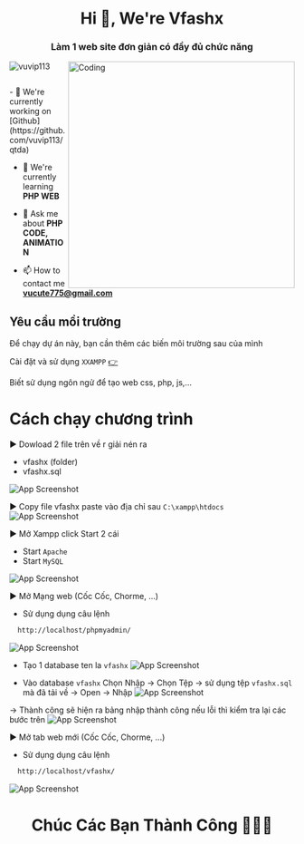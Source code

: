 <h1 align="center">Hi 💓, We're Vfashx</h1>
<h3 align="center">Làm 1 web site đơn giản có đầy đủ chức năng</h3>
<img align="right" alt="Coding" width="400" src="https://images.viblo.asia/ed71aca0-f6a4-42f3-8765-2747dd6fb4e2.gif">
<p align="left"> <img src="https://komarev.com/ghpvc/?username=vuvip113&label=Profile%20views&color=0e75b6&style=flat" alt="vuvip113" /> </p>
<p align="left"> <a href="https://twitter.com/" target="blank"><img src="https://img.shields.io/twitter/follow/?logo=twitter&style=for-the-badge" alt="" /></a> </p>
- 🔭 We're currently working on [Github](https://github.com/vuvip113/qtda)

- 🌱 We're currently learning **PHP WEB**

- 💬 Ask me about **PHP CODE, ANIMATION**

- 📫 How to contact me **vucute775@gmail.com**


## Yêu cầu mồi trường

Để chạy dự án này, bạn cần thêm các biến môi trường sau của mình

Cài đặt và sử dụng `XXAMPP` [👉](https://choosealicense.com/licenses/mit/)

Biết sử dụng ngôn ngử để tạo web css, php, js,...


# Cách chạy chương trình

▶️ Dowload 2 file trên về r giải nén ra
 + vfashx (folder)
 + vfashx.sql

![App Screenshot](https://lh3.googleusercontent.com/pw/AJFCJaVPLFD2kUDnnd-OukK6bikNYOKWdnVjZ2IoJCEwp7owJdXp2OnXsPGL_cQ6NDcDHRm-SCeKefcMYBaEBQ2rIbsxcldW_8bWHU7xQzo3lFD-8rjIDSzN3K6BRh-DAYLto4vc0PdpmZ8vF39MufTdWIt3MRZ2ZZcy6wMeKuFy4q4jb0ju8nE058yIkHmzYbNlC8hwROPzLjRj8ULV2rQR5Lu9bISFK5aWvNl9yp0TmObjMQF4s2q8Nx2sWY-a3SY8b9LYgzI61D9vFlJVNpCSoTl2q2llnV9tONIEzJeDpGDWTp0jz66zDDDGqeYRhUqXjWCpyxiKW89cugcvnp5NuRIT6Q2tbmihliJJk9RTnfN3o8PTvGQdax_OL9K_FX3AkHwt4jSJDH6FqAssox1ODthqdY88Ux3Fvjsb7nohEC_pjFWR7k_wQLTiJ3q2zSspgjSMe6J2GhbHhdokcMype-oYWpakQEscGUVuLHl7AuBZwxzGU0z2l3hFh9s1lI2P2EaoodQWTZ6qFMepfdfUqWsE3KYT4rAKX4ICP14KpGugphe65GlBItTouCl50kJrwQ2jC1ceCYqL6lqcA8xgtSwgKzlPWxo01DWtZBr_Nibtu5Sh35HL70pa77coJBJuROZzjAhVwkhrkLE6PV6v8gZh8jI2Zx1-j95SzPrBWIy_80FYBHxkHm72WmxcJ_SxS3NzhJvYIq7Jvi-eJKlCJd25UGheIdRvZjBheMf1VA69oMIYnkrPCjaprvA48q9n_dHrrD29mZ8MoQHIZsP6FdOXEIIfT_Hxz814Zd3Wejc5qgY8FlSZWx0kE_aZrXxS16nlW6_c_D966XQuD4J2X5gHWkvEHVe16gmzr0pJVycmeXPn-zejtF4Fg2luTFOlkg5mjFKLRgvepBPrXFEAZS9LH1qfrDpkbTe7_0T1OJ8FYn52r6fYXODFUqjR-TtKIpjW5IXUEiZK6j4G4AANMx8aSLZKThnnAXfRiBci37ljIdkgplT2evjJnbSf2_oYEF0=w457-h444-s-no?authuser=1)

▶️ Copy file vfashx paste vào địa chỉ sau `C:\xampp\htdocs`
![App Screenshot](https://lh3.googleusercontent.com/pw/AJFCJaXKZsR3VykZQ0ZWWsdpF_9ijNCpLUXhX5O3djN32TKRud4EsPZDzgmrKS1B5bxS75_xH7bMRkMwQyut_-QYgwR2zVOgdxpjEBzSOa3jVPyTY1FhOkFffJQwAnmk94B7GSpCoIWCFZGQB_UDKQ928WFnEffjXZo1ir0OqA1xJSRdDpcD1cgeIGhQ2l4TU0YEEvJuBmiysvyB6fMwsJNXCX08lMvdkSznLvA8jFxrgYO-sR05N0k_i6sKpwUk8ohmsuOi3HxWkdMJQCtFlNEn3CVPJurjgf2yVbgkOvFa43n_jVNubpRWaVwsiF2fO99jY3YCIJMXC-AfJcep-DF1qDRCcZElKXzd2CXSHyihkbArtnJbvANyv4R2EqOEhuNgqAZzwlDIJBNd8YL3fk4jdX2rLBo7Hqe-lI_fE05L4v4vKfZu8KWP_nJyEs5UFwCetorUA_CWqZtJ8qA2goFw-3yoSafispaJxufbB-5rnQhwLlMK99as_V2PYt669DUdBn3QiOvH7llCU4v26YlJBEWJ9QqWCehl86mZSvQQWihahXxmWPxevhH3MpsEAKHpzflCWHZfy-lTXoQz3CBOIcXPWE9jRXGlSJkPVFaXzRRDXh1i9B24_gmMC3WMnb7bs_6HZKfOdRC5OT8V_-mertVWqS3r0RiTCyFCHPD9XWVwdeIU5zWF41Fc6qJz5svIjuAqPJa0UcrGqLJY_1F1b658yJKEXA5Y0WH177_bJILi46JYF4VRqxISdZUIWyq4usqAwvJUAm4J-C026AUUTbKUDen_eNjgnlnj8EJN5ScX7NqxBpcX3e0cOHaQ2TSYuKoWmWf5UOrvqINI2EGcjFNSogpu99U-lTR-C-__LpJJ5k7mYdakTvKDWwCimAyzrD7xWw1N17Gp74UI98uJvNho6LjB8CRfJ8_B7Ynx44ZnzM4JNtIS1tm7Q5pe1q44fHSjsrE2Jw2zLFviNivXgo6UPhxOLkb0S1EgENwt3U96MGz6R2LMcLIgmtHiHvpvIVY=w1113-h459-s-no?authuser=1)

▶️ Mở Xampp click Start 2 cái 
+ Start `Apache`
+ Start `MySQL`

![App Screenshot](https://lh3.googleusercontent.com/pw/AJFCJaVChWq8YplZZXQ-b0MvWzPJ2_jAzPHNikap7lA-_QQqnW2aLLyLAaiUN7rsh4FSrjd53LejKyHMAgDQ9LSiXD0uhYFEvUXNK669pSjMttADPRSUHvA4fW7UNr3bT9vER3QBatsK59kzglRjzcjJEj2r_3nR5kGFrZ6sC6k0wd3d76yX2UBjORdo9Weu6WTnnnfOCiohbyJSB3-05kknk8VgMAs0uNNoRdEzp1lYNiAynX5hwvUQtiY2vJ-f7m_eA0Ghq74woIJLh9ESGdCYf_Kp6QMBcRNcwy7YAEhSVew_g2WXQsyeDk_DUU3rxlMcFgdLybJ7UyVp4Z7PO48OzK4fqq7ctMfjV7S4rQUKaRb-haAmHwR0i7ZaytXX5FTSM84dsl30xNGCUr-TcKljE6WxRyZYD147z-XTjPEGXMfMWBLsF3o5uz-0TgSyqjCSQ_XPhuH9otyFopyYrRigbtSVW2z0RuoI0u-rzsDsZb1x8e6MdaXw7OPSPGQtn_nuXcixIVEAWRJIU7-OFBuUjLzvRQ5GgcDatu4o8Lm0aUnjPIpZjYsM95fBGbnjH0rUrU3FqtP4YMVxDl0ETUpmF61205Br945TVPjYHYTaZzhhFl6NigM9gxm6i07USis98QVfITxK6rTrNCsrbXJVT9ksIOxt0FXP58fMm-xWU1mgOmpGKikeDacC80aURiP2ZjX2EPW1fonLj2WnjN0UdmnmejvWanm26Gcryv72se7aWaMAUEGOgKNMjuBP6DqY3kW0qPKDmYJhxA0Ha8kk_EtAnBnnnUQG3yqACSIqmmPFRtKkLQECjPbu3xWZEn5REzbOQZqBls2yQPp7t76k_CvDJSxxGaJ9Lk1GcA45SrUkoX_aJcUHHWkD9QLDZVN-RQsQm9chunSLhae9XO2hPN6hvhYvi5X6PqhUzjRSu_UnRBRCGK2mTTvNa_F_USvQCbyl7-ViXTRgU1Tzctqus8Ozgudj314sysrd750AevHo6_OCyYEPJPGbgEFdSd1gwI8=w667-h434-s-no?authuser=1)

▶️ Mở Mạng web (Cốc Cốc, Chorme, ...)
- Sử dụng dụng câu lệnh 
```bash
  http://localhost/phpmyadmin/
```
![App Screenshot](https://lh3.googleusercontent.com/pw/AJFCJaWCVwEc29mIQZ8QQl4dDBAqGzQ_Nj--WcrnTD4aYjwsOIW5T1hatwhckNiTl5nIOY1u3cO1FxOXb9jkBUYVDNSq3WULOLYbZMaMkXQCgipgQNqDy-jpDjEwo_x64jVuhJgvoP-LJubaRdOxovcIHv7rUqAVpDwvMQQUJwf-geDXgHPpM3n6pYcU3R6o4YHkxQcgZFUdpSxLwCJfY7MBTgvOfTis0EqajNhS7DVrevcErKoC2Elft8Io6lzoUofbeS4R2w_fpI1nKEKVVF7OxOdjHIF1XEau5__HhK4iKRE9Cq6sDf3XrDaJXHQmEiFM2zIZdmNmMXgvALQu2T16VbbtH2SiIIwUVREgXiTP1fEiGvSiI-x4e2nwmTJalyP4YAYZv0ozzksG7dbcCQuZCke_16PQRQ4ARgjXwqikdv2rlV2bwyaH5YFep2T-MHLDPLkNF9MC5VCrhVc64c4iUx9a37DuTLy_HgIKlEzicJuYnxCtHAFDePqkxxXEuHBR3x-RCeVH4rgiHfopOdfVPIlkNYNCcn08m6gvcw9DiPoI4cST76dc47uddaIujdhzy8uz3OpVTv-hA_t4jLI36YEYFY9HNlpVdhO5sPzRQAcGhQ9rxQrXXoKoZBZt5rzwrIkfEw23nxLFhuha5P5qTnCPSqKW_XyyklAcOTBanxjAOavmDzpstaNS7XiAkQqRiIjSTP9DXniGpk2eNHdTx9fAPf-l43PLc1amFfjrSjYqO2_N0LQ9IYQmDYl4gAICPD1euLYOrR4mwESWaF0tecAHlNsmI85w9egq6bv-LkjWbQwVXTruvCyrPn6pmCqVcnHkEpqaFDJsde55SHAixG9pxq29WHW4uREZnjfKtbRaQkYBM7r76DV42AKybbIsWkv8t4o3V_-Tj1ptJETKUZIYrUwu1THzQp6OY2CJvYhRlyuNj4acIQfdXZzHj8Zkum28dWOacn-NvD2nVSe0IQqCRmgXPuTIU0YfgpEsPmIvhv2xyrAb_FLtfinYYdVlEgw=w409-h76-s-no?authuser=1)
- Tạo 1 database ten la `vfashx` 
![App Screenshot](https://lh3.googleusercontent.com/pw/AJFCJaU-2GZFL8CJ_B44UbX2ICs3dx_f-Xpuz5rM1JTzmMg_xPL6z_XeV5oZC85mnCND0qgouhdsBP8t8NrN6uhBwuyYSRXT-mNAPLo7dk5pfIjwCWQz7IU_f_OZZUdwxNbwEy-qpJf8WChQGpkiVCg04VPizm00NL8XmSG7_p5IO4XXUW3fRLAc5EwwvLq2z7JcZm06KCH4uyFVwRsG6HQl-C7_shqqBvcZdiWYYug--3ByZVLkmCcdRqHTU3_6T0r48nh-52f6txCzSZpTza7oO1vKJokKeJIDjDLDjCI5axNzZ0R9HuejISuRJ4ivG3u7-UVLZhudZfsevNeO-V9uUqd8eqhL6vTaY4xDpWb_lwJvgEDA0E3lFFoGMILobl3k6jMbnU5U3RLewwEvJl1MsWe2wnSSbY3eyB5cJ4gR3wzxPD_FS2pLMqTj4gHW2W1TqYrjRDvc1ertPzJGrd8cD0YWV8y5eUOBaEPyrNDAeifveGwPNJrnNfopC2VHeX8-yNTI0GPlffRAghZTtGnrCdmX8QRSUoLAt5mfr8WRGLYiXp2pxjN1RJXjnlUo5KWaGK-jYKGW2QPR3cMd-NpgDSBtpNpeld-itJ5BONvq7wIZ-k9twRmVJiTA55sw_A44BJDCay2FC0Ftzh5gHtrcNaz4H_02KduGont8_k3K7RNrMtIa8fMZG2mmprw9_C4g_6ONg92szJP9UvBBMuxSWSort2WNz3nLiEpvS9akX4O6vRzLLKS4yQnL9VRkMRRgnp_4gtGGWmyiTr_BEhfQi928oNuV7dKXcbgQx9lLmjczcdrRNLoVavCOoh9QN_QpJ2aEwfaqK4LQcxIG2pZ7p-SwqSr9hXv-h5pq4h6ANl9RCzNL9Ay27p0u62Q1AnZ6tyXdELXkoaYPUD_6cs2sz3VGK1pM9LCyFCCpVYMvyZzh-bIn3p97BIkQKzQuwJUW8hCGuUA08kVs9-IV5TfitfFCGmUmkbXTgu-tqW-hcNNCa7LNxCjm-d2NoGHgakAVrt8=w1175-h661-s-no?authuser=1)

- Vào database `vfashx` Chọn Nhập -> Chọn Tệp -> sử dụng tệp `vfashx.sql` mà đã tải về -> Open -> Nhập
![App Screenshot](https://lh3.googleusercontent.com/pw/AJFCJaVjmdwNCWj2PqbvYwQVYBDlY_ysoyEff3LtVmQFz02oMgAMG1DAfai4DwN_745yCoacBMFjfRg4jjnhE4-NROpbBM9C7nuIUt3Emqyof7KNzfVZkhteVl9QJrEghx7w2Ws-pS3x65HKMO15y3qy_fC2MRbgEVb7ZfXbmEQlZpFcylwh1uz7cTOTWo5fsOXexT9-fQ1fTa7FdhInI8-HMuVznJsQwS42fBcTCW-vk6J9jc49VK-oTKMCLzvNP87VvNPh5smAvzhrAN308g_9-MPYyLaRI8-TjdqUUN5BOr-8wKK7uCB5InOnxKo2uJQaBSOi6hnJBiXLev1SGnKvEzCEoYgtZjfXF8i-KtnVmt-3bBhpkFZKSBOhAoirbKIR9r-dAg58BDYm_uOkXEkdKZVnZkLn80vJBYrw1k1ocoqT-uI1yhu3TtF79bwoOfS0dZeSDcJvqIbVInkDPAL7Ta-9XwJLcm7Z1hf-u8GMSRGN326QWzAP4wEiRvercJJiluiyL9KIh8c24WMN83pksZIZ0zpGwxJV_YCsYEq3Klm900U4EAdtrnmH8E8pE7xYNzzmOudC9XxRpcJZakO_k_CZi03hqMtsGBg7PurbQ-jyNBTOJa977HfAlGvooyE4_FFJWvkrG4fH4V-umTzU870P0cbnQqK2N4lrJEppxuObR7o74VPJnl3mHPEhx80eTg7e16G3To7hAxtuEtutWnwRZbJTR1hi5iaTpILZoMUV4IxOWbBKMiWE6RePoNVIsWrwGDogL3yEXgxAP794M7KbF3xZdMIFTJO9gI8jZ3DxkPBfBM88bHcqD6Nvs9-yptMT8k6pB5AHPj8kNkk3V5bW9KvKxyE1khxCc6nxIghMECYy7_S38m3qZ1rkN91iOtbeWwelhwVcstqYMtqx_aTUP9SbRXYT2HAlRVI7WY3pRUHe2tOnbguEcLiXT5kRot-8ddKWOVh3ObqfWJ0wft6y8zZJiaA8Qdz_YNeWBlM8m2X-Xh3K5JCJjJkwi3z4L4A=w1101-h661-s-no?authuser=1)

-> Thành công sẽ hiện ra bảng nhập thành công nếu lỗi thì kiểm tra lại các bước trên 
![App Screenshot](https://lh3.googleusercontent.com/pw/AJFCJaXr-J6ftpbeuW5mROAwh8ReKqWORzAOmzug4N_NnnbweirH7MXtzpB5xUS04aU4Hu5Rco_AIeNA0pU3jrC2p2IN_lRrGkoT4mDjQerbLqV-o5iksexhxqIZGc6msWlYRc7NHY51cq3f9FQyJ0Hm_50uJ3ZR7AUd32xhWc8fpOhdgBPVqq-wihZWHlZMPt7kuLtrLxehV8ONvSNZKScLzRhCsJFv0ma7PwFLpfqzRmz2_CIOXhxYPXTyZH4x4dGWtNGrhDcXaVQXuuY8S2btjjsMBNLlq8ZkJGodOgKhqjwkjKK5uu_wnA2Qe_aeKfDhwh4lKVNFDa70xu2DU69fc3pIqKFcp8XE1nYYWgeH4qtojljUjBw26q4ghJti5L04oVrPaMvz_gXlsBWHlirHHtQCl0j-x1glVuDodU3yIadvKoj082lrsiyZDLYtbTY3pBdNopDpbMifdg0KnwwRShuTm9oIPmvX-W1DWsg5mVsnPTQ52jelRNjWvZTlUQazR9h2u1Kd3sLjzLvtTW4mqTEw70vvqIQG8w7Skt-y5YvVAQ9H4INbt8XbuaevmM99uCYC4vf-3pAyn0ayjX9avmV1KLPhDNuWJGdG1TEXlvhMFXrnTWTfUrb2hGWl_baURqvXuXfGJd4QLjvJr1svG_wQZVEGmefsWO9JPJEeeZooiNVgY9n5JyJPYg7Jh_HcXI1yVreHz0oyphW00VtmiLF_mvUc_-0bOn9AiKVhvfhk0Kze4-qnGCrhXBkA4la21I8Y43ayfCoHzA0g3N83uX0lnhkD9_lAJrcNPIYMuoR8bmbu-Fcf7IVb07Lb5phtzb6iIoe4dBt2-XhPDznQ22RCznoIY5xYDRAFtqSvfWPrX0q58kJrenBClwt7VFtV22_IJ69mfRVlIa07U5J3jIfZ-kqF-sa1Kj_LycgF3mWDXFheH4gojiQjJE-DHDVNtJLzDWXpNfPzQaL4CWwEbCsOY3KxkO2reedKTsgCTprNLgTDSDUtw04swE2a0InfHog=w1366-h483-s-no?authuser=1)

▶️ Mở tab web mới (Cốc Cốc, Chorme, ...)
- Sử dụng dụng câu lệnh 
```bash
  http://localhost/vfashx/
```
![App Screenshot](https://lh3.googleusercontent.com/pw/AJFCJaVxGk2URagnTnvxLcfkiWQLxTfaUqcBfFLIrPam3Gp6_PjRdbJKgpBqEbWb2jgMJkBQku4C8xYPMjakgGBx0OsFUxIvAUsZ1HpxCcydyMTl-NJN0QrEDL-F1vD9LycKWn1yQ_3Wp3ApTqn9WIyb9LftfmgsakGZND5-Tt6G-3osTtaGaLMkgdM2CbpW-zCl3U8CzczNThHNCGk3z1S466iVtYzuLd3YZJkwjtZlqlPzh0OaIr2_V3SzGIWlghH5tWzyl79d0YKX3N5WAMRIkjn1kI1T3VDWssHu4fvByLBjz8UQWhfEo8MK161bGfS9tVijGV9F7Zv9MW4UaCxAnwSNsjNCFT46HMHqWGvOM2N0yTngxENGKL8qGZLASreXu3LiwpWEiv8QHyv9EHidkARjnarT94khR49QL66DNkBqCf6hfCGgRiHxnbD25vvETPCQ9U6yjzHRikaZoReATT211-qVNUnhVk9JZ5gG9UWMcvtkbtXuzXclGzdV3vbvsUFeOits82dIvUP7YV6MD0-2n27SipmSPWfO7eI2Nkf0Hl0vj0dtLET5bU7cTD92p5CvALM81Yclj5Bh9pvDnVGjUnjkVwQXMSzuqol0YwQ-oVOfkMJ3g5sQRS7SFpKBj2BAk24195gjEK0MHzdjIRqcQNw3WzS__0fZxExh9kWNn-2OKlVv5k_8sQ0LWy5lP47_RKEJaCCk_CypYntMJFzBPDW_l5IPuIlAhSHWyz7zyB-amWbONhD1GU9cChM8hHl2sgYlqmd_ZIFddZNyVWqaVtHoosHJuJYLPYxqKQ79VU1tkwXPaOyuNmQw2O9Fm-CEKu0Rz0zuxSyPV_oyVLM7b5UiGvQgLj76Yee_lBzSPZgaa85dQCsRSF5sxznp3vkdpFoDRSyUl8oO4VDvyhqSWJgJOBhWmR3fr3euUuLSyrT9SH3JSrt9kw_v8nN4nPaYUfrVW_vuERiKFRoIldSMeFbAjDSP1ODTGm64rugIJhkWuoSL6NojYUsWaTJfJew=w1313-h661-s-no?authuser=1)

<h1 align="center">Chúc Các Bạn Thành Công 👋👋👋</h1>
